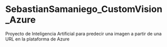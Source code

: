 # SebastianSamaniego_CustomVision_Azure
Proyecto de Inteligencia Artificial para predecir una imagen a partir de una URL en la plataforma de Azure
